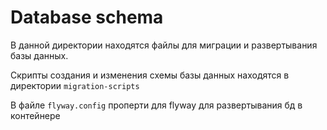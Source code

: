 # Database schema

В данной директории находятся файлы для миграции и развертывания базы данных.

Скрипты создания и изменения схемы базы данных находятся в директории ```migration-scripts```

В файле ```flyway.config``` проперти для flyway для развертывания бд в контейнере
